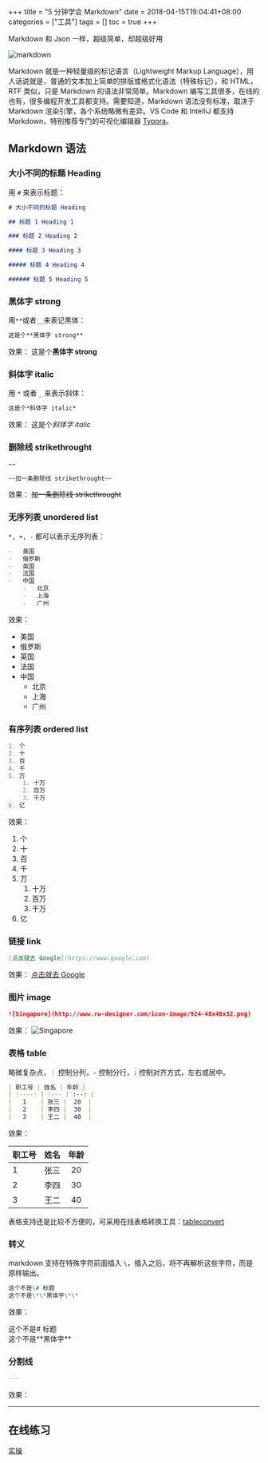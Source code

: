 +++
title = "5 分钟学会 Markdown"
date = 2018-04-15T19:04:41+08:00
categories = ["工具"]
tags = []
toc = true
+++

Markdown 和 Json 一样，超级简单，却超级好用

<!--more-->

![markdown](/images/vscode/markdown.png)

Markdown 就是一种轻量级的标记语言（Lightweight Markup Language），用人话说就是，普通的文本加上简单的排版或格式化语法（特殊标记），和 HTML，RTF 类似，只是 Markdown 的语法非常简单。Markdown 编写工具很多，在线的也有，很多编程开发工具都支持。需要知道，Markdown 语法没有标准，取决于 Markdown 渲染引擎，各个系统略微有差异。VS Code 和 IntelliJ 都支持 Markdown，特别推荐专门的可视化编辑器 [Typora](https://typora.io/)。

## Markdown 语法

### 大小不同的标题 Heading

用 `#` 来表示标题：

```markdown
# 大小不同的标题 Heading

## 标题 1 Heading 1

### 标题 2 Heading 2

#### 标题 3 Heading 3

##### 标题 4 Heading 4

###### 标题 5 Heading 5
```

### 黑体字 strong

用`**`或者`__`来表记黑体：

```markdown
这是个**黑体字 strong**
```

效果：
这是个**黑体字 strong**

### 斜体字 italic

用 `*` 或者 `_` 来表示斜体：

```markdown
这是个*斜体字 italic*
```

效果：
这是个*斜体字 italic*

### 删除线 strikethrought

`~~`

```markdown
~~加一条删除线 strikethrought~~
```

效果：
~~加一条删除线 strikethrought~~

### 无序列表 unordered list

`*, +, -` 都可以表示无序列表：

```markdown
-   美国
-   俄罗斯
-   英国
-   法国
-   中国
    -   北京
    -   上海
    -   广州
```

效果：

-   美国
-   俄罗斯
-   英国
-   法国
-   中国
    -   北京
    -   上海
    -   广州

### 有序列表 ordered list

```markdown
1. 个
2. 十
3. 百
4. 千
5. 万
    1. 十万
    2. 百万
    3. 千万
6. 亿
```

效果：

1. 个
2. 十
3. 百
4. 千
5. 万
    1. 十万
    2. 百万
    3. 千万
6. 亿

### 链接 link

```markdown
[点击就去 Google](https://www.google.com)
```

效果：
[点击就去 Google](https://www.google.com)

### 图片 image

```markdown
![Singapore](http://www.rw-designer.com/icon-image/924-48x48x32.png)
```

效果：
![Singapore](http://www.rw-designer.com/icon-image/924-48x48x32.png)

### 表格 table

略微复杂点，`｜` 控制分列，`-` 控制分行，`:` 控制对齐方式，左右或居中。

```markdown
| 职工号 | 姓名 | 年龄 |
| :----: | :--- | :--: |
|   1    | 张三 |  20  |
|   2    | 李四 |  30  |
|   3    | 王二 |  40  |
```

效果：

| 职工号 | 姓名 | 年龄 |
| :----- | :--- | :--: |
| 1      | 张三 |  20  |
| 2      | 李四 |  30  |
| 3      | 王二 |  40  |

表格支持还是比较不方便的，可采用在线表格转换工具：[tableconvert](https://tableconvert.com/)

### 转义

markdown 支持在特殊字符前面插入 `\`，插入之后，将不再解析这些字符，而是原样输出。

```markdown
这个不是\# 标题
这个不是\*\*黑体字\*\*
```

效果：

这个不是\# 标题  
这个不是\*\*黑体字\*\*

### 分割线

```markdown
---
```

效果：

---

## 在线练习

[实操](https://www.markdowntutorial.com/)
